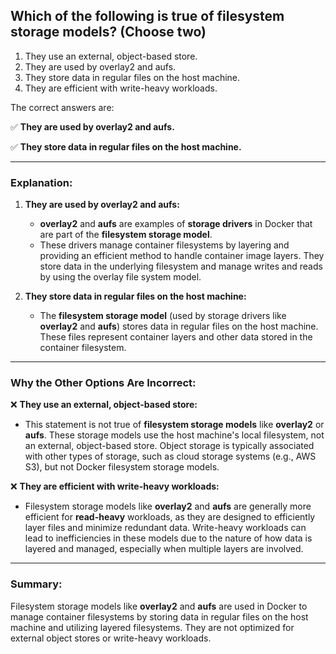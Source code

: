 ## Which of the following is true of filesystem storage models? (Choose two) 
1. They use an external, object-based store. 
2. They are used by overlay2 and aufs. 
3. They store data in regular files on the host machine. 
4. They are efficient with write-heavy workloads.

The correct answers are:

✅ **They are used by overlay2 and aufs.**

✅ **They store data in regular files on the host machine.**

---

### **Explanation:**

1. **They are used by overlay2 and aufs:**
   - **overlay2** and **aufs** are examples of **storage drivers** in Docker that are part of the **filesystem storage model**.
   - These drivers manage container filesystems by layering and providing an efficient method to handle container image layers. They store data in the underlying filesystem and manage writes and reads by using the overlay file system model.

2. **They store data in regular files on the host machine:**
   - The **filesystem storage model** (used by storage drivers like **overlay2** and **aufs**) stores data in regular files on the host machine. These files represent container layers and other data stored in the container filesystem.

---

### **Why the Other Options Are Incorrect:**

❌ **They use an external, object-based store:**
   - This statement is not true of **filesystem storage models** like **overlay2** or **aufs**. These storage models use the host machine's local filesystem, not an external, object-based store. Object storage is typically associated with other types of storage, such as cloud storage systems (e.g., AWS S3), but not Docker filesystem storage models.

❌ **They are efficient with write-heavy workloads:**
   - Filesystem storage models like **overlay2** and **aufs** are generally more efficient for **read-heavy** workloads, as they are designed to efficiently layer files and minimize redundant data. Write-heavy workloads can lead to inefficiencies in these models due to the nature of how data is layered and managed, especially when multiple layers are involved.

---

### **Summary:**
Filesystem storage models like **overlay2** and **aufs** are used in Docker to manage container filesystems by storing data in regular files on the host machine and utilizing layered filesystems. They are not optimized for external object stores or write-heavy workloads.
